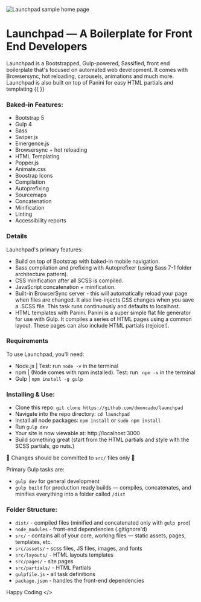 ![Launchpad sample home page](https://github.com/dmoncado/Quantum/blob/master/src/assets/images/quantum-home.png?raw=true)

# Launchpad — A Boilerplate for Front End Developers
Launchpad is a Bootstrapped, Gulp-powered, Sassified, front end boilerplate that's focused on automated web development. It comes with Browsersync, hot reloading, carousels, animations and much more. Launchpad is also built on top of Panini for easy HTML partials and templating {{  }}

### Baked-in Features:

* Bootstrap 5
* Gulp 4
* Sass
* Swiper.js
* Emergence.js
* Browsersync + hot reloading
* HTML Templating
* Popper.js
* Animate.css
* Boostrap Icons
* Compilation
* Autoprefixing
* Sourcemaps
* Concatenation
* Minification
* Linting
* Accessibility reports


### Details

Launchpad's primary features:

- Build on top of Bootstrap with baked-in mobile navigation.
-	Sass compilation and prefixing with Autoprefixer (using Sass 7-1 folder architecture pattern).
- CSS minification after all SCSS is compiled.
- JavaScript concatenation + minification.
-	Built-in BrowserSync server - this will automatically reload your page when files are changed. It also live-injects CSS changes when you save a .SCSS file. This task runs continuously and defaults to localhost.
-	HTML templates with Panini. Panini is a super simple flat file generator for use with Gulp. It compiles a series of HTML pages using a common layout. These pages can also include HTML partials (rejoice!).


### Requirements

To use Launchpad, you'll need:

-	Node.js | Test: run ` node -v ` in the terminal
-	npm | (Node comes with npm installed). Test: run ` npm -v`  in the terminal
-	Gulp | `npm install -g gulp`


### Installing & Use:

- Clone this repo: `git clone https://github.com/dmoncado/launchpad`
- Navigate into the repo directory: `cd launchpad`
- Install all node packages: `npm install` or `sudo npm install`
- Run `gulp dev`
- Your site is now viewable at: http://localhost:3000
- Build something great (start from the HTML partials and style with the SCSS partials, go nuts.)

🚨 Changes should be committed to `src/` files only 🚨

Primary Gulp tasks are:
-	`gulp dev` for general development
-	`gulp build` for production ready builds — compiles, concatenates, and minifies everything into a folder called `/dist`

### Folder Structure:

- `dist/` - compiled files (minified and concatenated only with `gulp prod`)
- `node_modules` - front-end dependencies (.gitignore'd)
- `src/` - contains all of your core, working files — static assets, pages, templates, etc.
- `src/assets/` - scss files, JS files, images, and fonts
- `src/layouts/` - HTML layouts templates
- `src/pages/` - site pages
- `src/partials/` - HTML Partials
- `gulpfile.js` - all task definitions
- `package.json` - handles the front-end dependencies


Happy Coding </>
